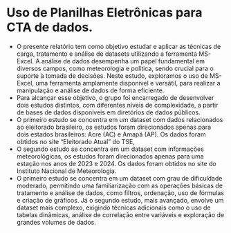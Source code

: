 # Uso de Planilhas Eletrônicas para CTA de dados.
-   O presente relatório tem como objetivo estudar e aplicar as técnicas de carga, tratamento e análise de datasets utilizando a ferramenta MS-Excel. A análise de dados desempenha um papel fundamental em diversos campos, como meteorologia e política, sendo crucial para o suporte à tomada de decisões. Neste estudo, exploramos o uso de MS-Excel, uma ferramenta amplamente disponível e versátil, para realizar a manipulação e análise de dados de forma eficiente.
-   Para alcançar esse objetivo, o grupo foi encarregado de desenvolver dois estudos distintos, com diferentes níveis de complexidade, a partir de bases de dados disponíveis em diretórios de dados públicos.
-   O primeiro estudo se concentra em um dataset com dados relacionados ao eleitorado brasileiro, os estudos foram direcionados apenas para dois estados brasileiros: Acre (AC) e Amapá (AP). Os dados foram obtidos no site “Eleitorado Atual” do TSE,
-   O segundo estudo se concentra em um dataset com informações meteorológicas, os estudos foram direcionados apenas para uma estação nos anos de 2023 e 2024. Os dados foram obtidos no site do Instituto Nacional de Meteorologia.
-   O primeiro estudo se concentra em um dataset com grau de dificuldade moderado, permitindo uma familiarização com as operações básicas de tratamento e análise de dados, como filtros, ordenação, uso de fórmulas e criação de gráficos. Já o segundo estudo, mais avançado, envolve um dataset mais complexo, exigindo técnicas adicionais como o uso de tabelas dinâmicas, análise de correlação entre variáveis e exploração de grandes volumes de dados.

